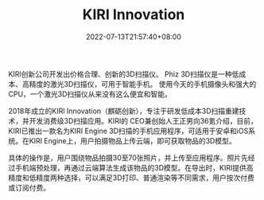﻿---
weight: 
title: "KIRI Innovation"
description: "KIRI Innovation develops affordable and innovative 3D scanners. Phiz 3D Scanner is a low cost, high precision laser 3D scanner that works with smartphones. Using today#39;s phone camera and powerful CPU, a laser 3D scanner has never been so affordable and smart."
date: 2022-07-13T21:57:40+08:00
lastmod: 2022-07-13T16:45:40+08:00
draft: false
authors: ["MineW"]
featuredImage: "300.png"
link: "https://www.kiri-innov.com/"
tags: ["KIRI Innovation","开发者服务"]
categories: ["navigation"]
navigation: ["开发者服务"]
lightgallery: true
toc: true
pinned: false
recommend: false
recommend1: false
---
KIRI创新公司开发出价格合理、创新的3D扫描仪。 Phiz 3D扫描仪是一种低成本、高精度的激光3D扫描仪，可用于智能手机。 使用今天的手机摄像头和强大的CPU，一个激光3D扫描仪从来没有这么便宜和智能。 

2018年成立的KIRI Innovation（麒砺创新），专注于研发低成本3D扫描重建技术，并开发消费级3D扫描应用。KIRI的 CEO兼创始人王正男向36氪介绍，目前，KIRI已推出一款名为KIRI Engine 3D扫描的手机应用程序，可适用于安卓和iOS系统。在KIRI Engine上，用户拍摄物品上传云端，即可获取物品的3D模型。

具体的操作是，用户围绕物品拍摄30至70张照片，并上传至应用程序。照片先经过手机端预处理，再通过云端算法生成该物品的3D模型。在导出时，KIRI提供高精度和低精度两种选择，可以满足3D打印、普通渲染等不同需求，用户按次付费或订阅付费。